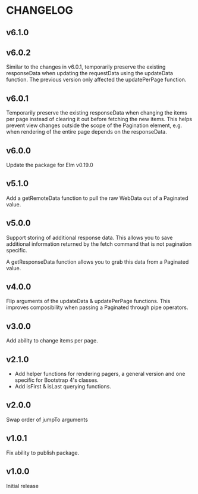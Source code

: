 # CHANGELOG

## v6.1.0

## v6.0.2

Similar to the changes in v6.0.1, temporarily preserve the existing
responseData when updating the requestData using the updateData function. The
previous version only affected the updatePerPage function.

## v6.0.1

Temporarily preserve the existing responseData when changing the items per page
instead of clearing it out before fetching the new items. This helps prevent
view changes outside the scope of the Pagination element, e.g. when rendering
of the entire page depends on the responseData.

## v6.0.0

Update the package for Elm v0.19.0


## v5.1.0

Add a getRemoteData function to pull the raw WebData out of a Paginated value.

## v5.0.0

Support storing of additional response data. This allows you to save additional
information returned by the fetch command that is not pagination specific.

A getResponseData function allows you to grab this data from a Paginated value.


## v4.0.0

Flip arguments of the updateData & updatePerPage functions. This improves
composibility when passing a Paginated through pipe operators.


## v3.0.0

Add ability to change items per page.


## v2.1.0

* Add helper functions for rendering pagers, a general version and one specific
  for Bootstrap 4's classes.
* Add isFirst & isLast querying functions.

## v2.0.0

Swap order of jumpTo arguments


## v1.0.1

Fix ability to publish package.

## v1.0.0

Initial release

